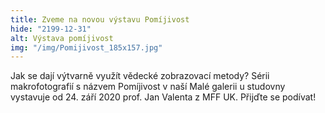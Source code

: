 ```yaml
---
title: Zveme na novou výstavu Pomíjivost
hide: "2199-12-31"
alt: Výstava pomíjivost
img: "/img/Pomijivost_185x157.jpg"
---
```


Jak se dají výtvarně využít vědecké zobrazovací metody? Sérii makrofotografií
s názvem Pomíjivost v naší Malé galerii u studovny vystavuje od 24. září 2020
prof. Jan Valenta z MFF UK. Přijďte se podívat!
